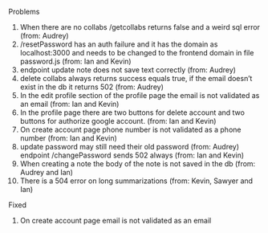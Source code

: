 Problems
1. When there are no collabs /getcollabs returns false and a weird sql error (from: Audrey)
2. /resetPassword has an auth failure and it has the domain as localhost:3000 and needs to be changed to the frontend domain in file password.js (from: Ian and Kevin) 
3. endpoint update note does not save text correctly (from: Audrey)
4. delete collabs always returns success equals true, if the email doesn’t exist in the db it returns 502 (from: Audrey)
5. In the edit profile section of the profile page the email is not validated as an email (from: Ian and Kevin)
6. In the profile page there are two buttons for delete account and two buttons for authorize google account. (from: Ian and Kevin)
7. On create account page phone number is not validated as a phone number (from: Ian and Kevin)
8. update password may still need their old password (from: Audrey) endpoint /changePassword sends 502 always (from: Ian and Kevin)
9. When creating a note the body of the note is not saved in the db (from: Audrey and Ian)
10. There is a 504 error on long summarizations (from: Kevin, Sawyer and Ian)


Fixed
1. On create account page email is not validated as an email